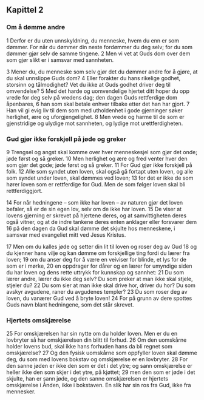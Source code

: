 ## Kapittel 2

### Om å dømme andre

1 Derfor er du uten unnskyldning, du menneske, hvem du enn er som dømmer. For når du dømmer din neste fordømmer du deg selv; for du som dømmer gjør selv de samme tingene.
2 Men vi vet at Guds dom over dem som gjør slikt er i samsvar med sannheten.

3 Mener du, du menneske som selv gjør det du dømmer andre for å gjøre, at du skal unnslippe Guds dom?
4 Eller forakter du hans rikelige godhet, storsinn og tålmodighet? Vet du ikke at Guds godhet driver deg til omvendelse?
5 Med det harde og uomvendelige hjertet ditt hoper du opp vrede for deg selv på vredens dag; den dagen Guds rettferdige dom åpenbares,
6 han som skal betale enhver tilbake etter det han har gjort.
7 Han vil gi evig liv til dem som med utholdenhet i gode gjerninger søker herlighet, ære og uforgjengelighet.
8 Men vrede og harme til de som er gjenstridige og ulydige mot sannheten, og lydige mot urettferdigheten.

### Gud gjør ikke forskjell på jøde og greker

9 Trengsel og angst skal komme over hver menneskesjel som gjør det onde; jøde først og så greker.
10 Men herlighet og ære og fred venter hver den som gjør det gode; jøde først og så greker.
11 For Gud gjør ikke forskjell på folk.
12 Alle som syndet uten loven, skal også gå fortapt uten loven, og alle som syndet under loven, skal dømmes ved loven;
13 for det er ikke de som hører loven som er rettferdige for Gud. Men de som følger loven skal bli rettferdiggjort.

14 For når hedningene – som ikke har loven – av naturen gjør det loven befaler, så er de sin egen lov, selv om de ikke har loven.
15 De viser at lovens gjerning er skrevet på hjertene deres, og at samvittigheten deres også vitner, og at de indre tankene deres enten anklager eller forsvarer dem
16 på den dagen da Gud skal dømme det skjulte hos menneskene, i samsvar med evangeliet mitt ved Jesus Kristus.

17 Men om du kalles jøde og setter din lit til loven og roser deg av Gud
18 og du kjenner hans vilje og kan dømme om forskjellige ting fordi du lærer fra loven;
19 om du anser deg for å være en veiviser for blinde, et lys for de som er i mørke,
20 en oppdrager for dårer og en lærer for umyndige siden du har loven og dens rette uttrykk for kunnskap og sannhet:
21 Du som lærer andre, lærer du ikke deg selv? Du som preker at man ikke skal stjele, stjeler du?
22 Du som sier at man ikke skal drive hor, driver du hor? Du som avskyr avgudene, raner du avgudenes templer?
23 Du som roser deg av loven, du vanærer Gud ved å bryte loven!
24 For på grunn av dere spottes Guds navn blant hedningene, som det står skrevet.

### Hjertets omskjærelse

25 For omskjærelsen har sin nytte om du holder loven. Men er du en lovbryter så har omskjærelsen din blitt til forhud.
26 Om den uomskårne holder lovens bud, skal ikke hans forhuden hans da bli regnet som omskjærelse?
27 Og den fysisk uomskårne som oppfyller loven skal dømme deg, du som med lovens bokstav og omskjærelse er en lovbryter.
28 For den sanne jøden er ikke den som er det i det ytre; og sann omskjærelse er heller ikke den som skjer i det ytre, på kjøttet;
29 men den som er jøde i det skjulte, han er sann jøde, og den sanne omskjærelsen er hjertets omskjærelse i Ånden, ikke i bokstaven. En slik har sin ros fra Gud, ikke fra mennesker.
